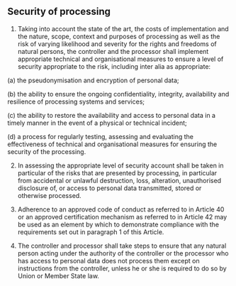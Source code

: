 ## Security of processing

1. Taking into account the state of the art, the costs of implementation and the nature, scope, context and purposes of processing as well as the risk of varying likelihood and severity for the rights and freedoms of natural persons, the controller and the processor shall implement appropriate technical and organisational measures to ensure a level of security appropriate to the risk, including inter alia as appropriate:

(a) the pseudonymisation and encryption of personal data;

(b) the ability to ensure the ongoing confidentiality, integrity, availability and resilience of processing systems and services;

(c) the ability to restore the availability and access to personal data in a timely manner in the event of a physical or technical incident;

(d) a process for regularly testing, assessing and evaluating the effectiveness of technical and organisational measures for ensuring the security of the processing.

2. In assessing the appropriate level of security account shall be taken in particular of the risks that are presented by processing, in particular from accidental or unlawful destruction, loss, alteration, unauthorised disclosure of, or access to personal data transmitted, stored or otherwise processed.

3. Adherence to an approved code of conduct as referred to in Article 40 or an approved certification mechanism as referred to in Article 42 may be used as an element by which to demonstrate compliance with the requirements set out in paragraph 1 of this Article.

4. The controller and processor shall take steps to ensure that any natural person acting under the authority of the controller or the processor who has access to personal data does not process them except on instructions from the controller, unless he or she is required to do so by Union or Member State law.
